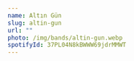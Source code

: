 ```yaml
---
name: Altın Gün
slug: altin-gun
url: ""
photo: /img/bands/altin-gun.webp
spotifyId: 37PL04N8kBWWW69jdrMMWT
---
```

